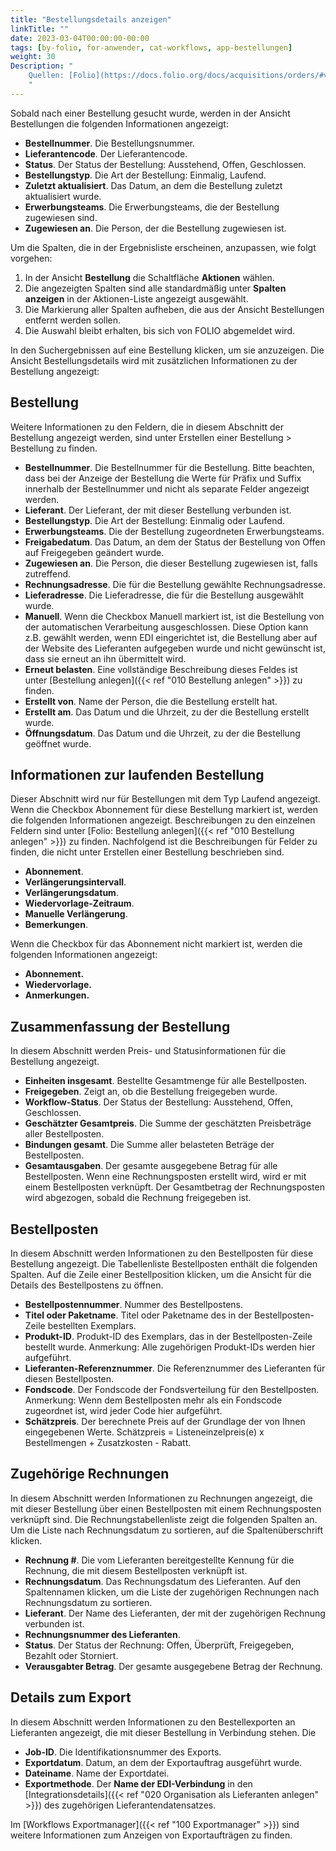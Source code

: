 ```yaml
---
title: "Bestellungsdetails anzeigen"
linkTitle: ""
date: 2023-03-04T00:00:00-00:00
tags: [by-folio, for-anwender, cat-workflows, app-bestellungen]
weight: 30
Description: "
    Quellen: [Folio](https://docs.folio.org/docs/acquisitions/orders/#viewing-order-details ) <!-- & [GBV](https://info.gebev.de/display/FOLIOGBVEXTERN/Folio:+Bestellungsdetails+anzeigen) -->
    "
---
```


Sobald nach einer Bestellung gesucht wurde, werden in der Ansicht Bestellungen die folgenden Informationen angezeigt:

* **Bestellnummer**. Die Bestellungsnummer.
* **Lieferantencode**. Der Lieferantencode.
* **Status**. Der Status der Bestellung: Ausstehend, Offen, Geschlossen.
* **Bestellungstyp**. Die Art der Bestellung: Einmalig, Laufend.
* **Zuletzt aktualisiert**. Das Datum, an dem die Bestellung zuletzt aktualisiert wurde.
* **Erwerbungsteams**. Die Erwerbungsteams, die der Bestellung zugewiesen sind.
* **Zugewiesen an**. Die Person, der die Bestellung zugewiesen ist.

Um die Spalten, die in der Ergebnisliste erscheinen, anzupassen, wie folgt vorgehen:

1.  In der Ansicht **Bestellung** die Schaltfläche **Aktionen** wählen.
2.  Die angezeigten Spalten sind alle standardmäßig unter **Spalten anzeigen** in der Aktionen-Liste angezeigt ausgewählt.
3.  Die Markierung aller Spalten aufheben, die aus der Ansicht Bestellungen entfernt werden sollen.
4.  Die Auswahl bleibt erhalten, bis sich von FOLIO abgemeldet wird.

In den Suchergebnissen auf eine Bestellung klicken, um sie anzuzeigen. Die Ansicht Bestellungsdetails wird mit zusätzlichen Informationen zu der Bestellung angezeigt:

## Bestellung

Weitere Informationen zu den Feldern, die in diesem Abschnitt der Bestellung angezeigt werden, sind unter Erstellen einer Bestellung > Bestellung zu finden.

* **Bestellnummer**. Die Bestellnummer für die Bestellung. Bitte beachten, dass bei der Anzeige der Bestellung die Werte für Präfix und Suffix innerhalb der Bestellnummer und nicht als separate Felder angezeigt werden.
* **Lieferant**. Der Lieferant, der mit dieser Bestellung verbunden ist.
* **Bestellungstyp**. Die Art der Bestellung: Einmalig oder Laufend.
* **Erwerbungsteams**. Die der Bestellung zugeordneten Erwerbungsteams.
* **Freigabedatum**. Das Datum, an dem der Status der Bestellung von Offen auf Freigegeben geändert wurde.
* **Zugewiesen an**. Die Person, die dieser Bestellung zugewiesen ist, falls zutreffend.
* **Rechnungsadresse**. Die für die Bestellung gewählte Rechnungsadresse.
* **Lieferadresse**. Die Lieferadresse, die für die Bestellung ausgewählt wurde.
* **Manuell**. Wenn die Checkbox Manuell markiert ist, ist die Bestellung von der automatischen Verarbeitung ausgeschlossen. Diese Option kann z.B. gewählt werden, wenn EDI eingerichtet ist, die Bestellung aber auf der Website des Lieferanten aufgegeben wurde und nicht gewünscht ist, dass sie erneut an ihn übermittelt wird.
* **Erneut belasten**. Eine vollständige Beschreibung dieses Feldes ist unter [Bestellung anlegen]({{< ref "010 Bestellung anlegen" >}}) zu finden.
* **Erstellt von**. Name der Person, die die Bestellung erstellt hat.
* **Erstellt am**. Das Datum und die Uhrzeit, zu der die Bestellung erstellt wurde.
* **Öffnungsdatum**. Das Datum und die Uhrzeit, zu der die Bestellung geöffnet wurde.

## Informationen zur laufenden Bestellung

Dieser Abschnitt wird nur für Bestellungen mit dem Typ Laufend angezeigt. Wenn die Checkbox Abonnement für diese Bestellung markiert ist, werden die folgenden Informationen angezeigt. Beschreibungen zu den einzelnen Feldern sind unter [Folio: Bestellung anlegen]({{< ref "010 Bestellung anlegen" >}}) zu finden. Nachfolgend ist die Beschreibungen für Felder zu finden, die nicht unter Erstellen einer Bestellung beschrieben sind.

* **Abonnement**.
* **Verlängerungsintervall**.
* **Verlängerungsdatum**.
* **Wiedervorlage-Zeitraum**.
* **Manuelle Verlängerung**.
* **Bemerkungen**.

Wenn die Checkbox für das Abonnement nicht markiert ist, werden die folgenden Informationen angezeigt:

* **Abonnement.**
* **Wiedervorlage.**
* **Anmerkungen.**

## Zusammenfassung der Bestellung

In diesem Abschnitt werden Preis- und Statusinformationen für die Bestellung angezeigt.

* **Einheiten insgesamt**. Bestellte Gesamtmenge für alle Bestellposten.
* **Freigegeben**. Zeigt an, ob die Bestellung freigegeben wurde.
* **Workflow-Status**. Der Status der Bestellung: Ausstehend, Offen, Geschlossen.
* **Geschätzter Gesamtpreis**. Die Summe der geschätzten Preisbeträge aller Bestellposten.
* **Bindungen gesamt**. Die Summe aller belasteten Beträge der Bestellposten.
* **Gesamtausgaben**. Der gesamte ausgegebene Betrag für alle Bestellposten. Wenn eine Rechnungsposten erstellt wird, wird er mit einem Bestellposten verknüpft. Der Gesamtbetrag der Rechnungsposten wird abgezogen, sobald die Rechnung freigegeben ist.

## Bestellposten

In diesem Abschnitt werden Informationen zu den Bestellposten für diese Bestellung angezeigt. Die Tabellenliste Bestellposten enthält die folgenden Spalten. Auf die Zeile einer Bestellposition klicken, um die Ansicht für die Details des Bestellpostens zu öffnen.

* **Bestellpostennummer**. Nummer des Bestellpostens.
* **Titel oder Paketname**. Titel oder Paketname des in der Bestellposten-Zeile bestellten Exemplars.
* **Produkt-ID**. Produkt-ID des Exemplars, das in der Bestellposten-Zeile bestellt wurde. Anmerkung: Alle zugehörigen Produkt-IDs werden hier aufgeführt.
* **Lieferanten-Referenznummer**. Die Referenznummer des Lieferanten für diesen Bestellposten.
* **Fondscode**. Der Fondscode der Fondsverteilung für den Bestellposten. Anmerkung: Wenn dem Bestellposten mehr als ein Fondscode zugeordnet ist, wird jeder Code hier aufgeführt.
* **Schätzpreis**. Der berechnete Preis auf der Grundlage der von Ihnen eingegebenen Werte. Schätzpreis = Listeneinzelpreis(e) x Bestellmengen + Zusatzkosten - Rabatt.

## Zugehörige Rechnungen

In diesem Abschnitt werden Informationen zu Rechnungen angezeigt, die mit dieser Bestellung über einen Bestellposten mit einem Rechnungsposten verknüpft sind. Die Rechnungstabellenliste zeigt die folgenden Spalten an. Um die Liste nach Rechnungsdatum zu sortieren, auf die Spaltenüberschrift klicken.

* **Rechnung #**. Die vom Lieferanten bereitgestellte Kennung für die Rechnung, die mit diesem Bestellposten verknüpft ist.
* **Rechnungsdatum**. Das Rechnungsdatum des Lieferanten. Auf den Spaltennamen klicken, um die Liste der zugehörigen Rechnungen nach Rechnungsdatum zu sortieren.
* **Lieferant**. Der Name des Lieferanten, der mit der zugehörigen Rechnung verbunden ist.
* **Rechnungsnummer des Lieferanten**.
* **Status**. Der Status der Rechnung: Offen, Überprüft, Freigegeben, Bezahlt oder Storniert.
* **Verausgabter Betrag**. Der gesamte ausgegebene Betrag der Rechnung.

## Details zum Export

In diesem Abschnitt werden Informationen zu den Bestellexporten an Lieferanten angezeigt, die mit dieser Bestellung in Verbindung stehen. Die

* **Job-ID**. Die Identifikationsnummer des Exports.
* **Exportdatum**. Datum, an dem der Exportauftrag ausgeführt wurde.
* **Dateiname**. Name der Exportdatei.
* **Exportmethode**. Der **Name der EDI-Verbindung** in den [Integrationsdetails]({{< ref "020 Organisation als Lieferanten anlegen" >}}) des zugehörigen Lieferantendatensatzes.

Im [Workflows Exportmanager]({{< ref "100 Exportmanager" >}}) sind weitere Informationen zum Anzeigen von Exportaufträgen zu finden.
